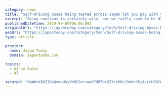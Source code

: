 ```yaml
---
category: news
title: "Self-driving buses being tested across Japan let you pay with your face"
excerpt: "Being cautious is certainly wise, but we really seem to be dragging our collective heels when it comes to self-driving vehicles. Considering in Japan reports of cars barreling straight into storefronts seem to happen frequently, it’s hard to imagine ..."
publishedDateTime: 2020-09-09T06:00:00Z
originalUrl: "https://japantoday.com/category/tech/Self-driving-buses-being-tested-across-Japan-let-you-pay-with-your-face?comment-order=oldest"
webUrl: "https://japantoday.com/category/tech/Self-driving-buses-being-tested-across-Japan-let-you-pay-with-your-face?comment-order=oldest"
type: article

provider:
  name: Japan Today
  domain: japantoday.com

topics:
  - AI in Autos
  - AI

secured: "6pW0nK8bZ1DaQvmzUXyYb9CGo++wehFHRTbs3ZX+zHNcJ9uVnh5iA/ztH80CQrjCUXdrqfkEQiO8/8h2wr2PHJVjHGG/bv1PsP6whD25zJUpmbFiwAWfbhk0SQ3VTVpnwCQSjaIPS4vmwgxf+2+kCjSARG+8ZqohBPFhGZ6CX7csuyG+VSxMIVfAUl0R/HybDyww1P/+sTHiwGrS8X6U5FDv6yqOsKum4MbHWgBA3PWZj411MxoudjwiMO41wRettIL+T5KOJmLNv9H+SisASF3vJrZCjEsAO+5M97n2/gvF2uiLc/yienVzLkuyR3W2mlG1fDUUqM0lxMatT3N6YwEi3KefJ6elqhIhffZL3ao=;2kl3FaE3ksrMq3Hejmp3YA=="
---
```


